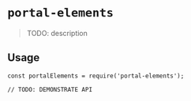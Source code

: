 # `portal-elements`

> TODO: description

## Usage

```
const portalElements = require('portal-elements');

// TODO: DEMONSTRATE API
```
